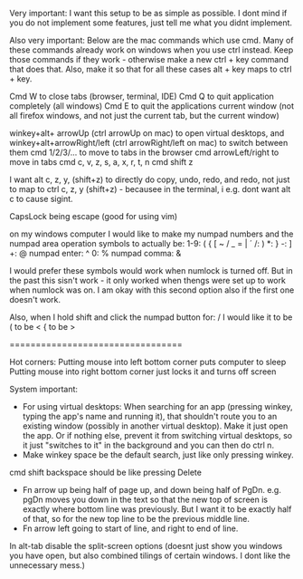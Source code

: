 


Very important: I want this setup to be as simple as possible. I dont mind if you do not implement some features, just tell me what you didnt implement.


Also very important:
Below are the mac commands which use cmd.
Many of these commands already work on windows when you use ctrl instead.
Keep those commands if they work - otherwise make a new ctrl + key command that does that.
Also, make it so that for all these cases alt + key maps to ctrl + key.






Cmd W to close tabs (browser, terminal, IDE)
Cmd Q to quit application completely (all windows)
Cmd E to quit the applications current window (not all firefox windows, and not just the current tab, but the current window)

winkey+alt+ arrowUp (ctrl arrowUp on mac) to open virtual desktops, and 
winkey+alt+arrowRight/left  (ctrl arrowRight/left on mac) to switch between them
cmd 1/2/3/... to move to tabs in the browser
cmd arrowLeft/right to move in tabs
cmd c, v, z, s, a, x, r, t, n
cmd shift z

I want alt c, z, y, (shift+z)   to directly do copy, undo, redo, and redo, not just to map to ctrl c, z, y (shift+z) - becausee in the terminal, i e.g. dont want alt c to cause sigint.

CapsLock being escape (good for using vim)


on my windows computer I would like to make my numpad numbers and the numpad area operation symbols to actually be: 
1-9: ( { [ ~ / _ = | ´
/: )
*: }
-: ]
+: @
numpad enter: ^
0: %
numpad comma: & 

I would prefer these symbols would work when numlock is turned off.
But in the past this sisn't work - it only worked when thengs were set up to work when numlock was on.
I am okay with this second option also if the first one doesn't work.

Also, when I hold shift and click the numpad button for:
/ I would like it to be \
( to be <
{ to be >


=================================

Hot corners:
Putting mouse into left bottom corner puts computer to sleep
Putting mouse into right bottom corner just locks it and turns off screen





System important:
- For using virtual desktops: When searching for an app (pressing winkey, typing the app's name and running it), that shouldn't route you to an existing window (possibly in another virtual desktop). Make it just open the app. Or if nothing else, prevent it from switching virtual desktops, so it just "switches to it" in the background and you can then do ctrl n.
- Make winkey space be the default search, just like only pressing winkey.


cmd shift backspace should be like pressing Delete


- Fn arrow up being half of page up, and down being half of PgDn.
e.g. pgDn moves you down in the text so that the new top of screen is exactly where bottom line was previously. But I want it to be exactly half of that, so for the new top line to be the previous middle line.
- Fn arrow left going to start of line, and right to end of line.


In alt-tab disable the split-screen options (doesnt just show you windows you have open, but also combined tilings of certain windows. I dont like the unnecessary mess.)



